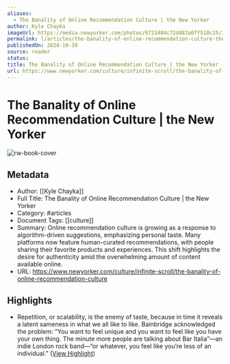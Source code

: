 ```yaml
---
aliases:
  - The Banality of Online Recommendation Culture | the New Yorker
author: Kyle Chayka
imageUrl: https://media.newyorker.com/photos/6721484c72d483a0ff518c15/16:9/w_1280,c_limit/NewYorker_Reccomendations_final.jpg
permalink: l/articles/the-banality-of-online-recommendation-culture-the-new-yorker
publishedOn: 2024-10-30
source: reader
status: 
title: The Banality of Online Recommendation Culture | the New Yorker
url: https://www.newyorker.com/culture/infinite-scroll/the-banality-of-online-recommendation-culture
---
```

# The Banality of Online Recommendation Culture | the New Yorker

![rw-book-cover](https://media.newyorker.com/photos/6721484c72d483a0ff518c15/16:9/w_1280,c_limit/NewYorker_Reccomendations_final.jpg)

## Metadata

- Author: [[Kyle Chayka]]
- Full Title: The Banality of Online Recommendation Culture | the New Yorker
- Category: #articles
- Document Tags: [[culture]]
- Summary: Online recommendation culture is growing as a response to algorithm-driven suggestions, emphasizing personal taste. Many platforms now feature human-curated recommendations, with people sharing their favorite products and experiences. This shift highlights the desire for authenticity amid the overwhelming amount of content available online.
- URL: https://www.newyorker.com/culture/infinite-scroll/the-banality-of-online-recommendation-culture

## Highlights

- Repetition, or scalability, is the enemy of taste, because in time it reveals a latent sameness in what we all like to like. Bainbridge acknowledged the problem: “You want to feel unique and you want to feel like you have your own thing. The minute more people are talking about Bar Italia”—an indie London rock band—“or whatever, you feel like you’re less of an individual.” ([View Highlight](https://read.readwise.io/read/01jcmgj221nyvmkkx4xbwp8eq7))
